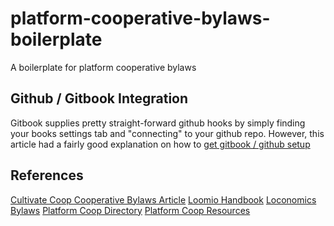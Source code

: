 # platform-cooperative-bylaws-boilerplate
A boilerplate for platform cooperative bylaws

## Github / Gitbook Integration

Gitbook supplies pretty straight-forward github hooks by simply finding your books settings tab and "connecting" to your github repo. However, this article had a fairly good explanation on how to [get gitbook / github setup](https://tomjn.com/2014/06/25/gitbooks-github/)

## References

[Cultivate Coop Cooperative Bylaws Article](http://cultivate.coop/wiki/Cooperative_Bylaws)
[Loomio Handbook](https://www.gitbook.com/book/loomio/loomio-cooperative-handbook/details)
[Loconomics Bylaws](https://www.gitbook.com/book/loconomics/loconomics-cooperative-bylaws/details)
[Platform Coop Directory](https://platform.coop/directory)
[Platform Coop Resources](https://platform.coop/resources)
